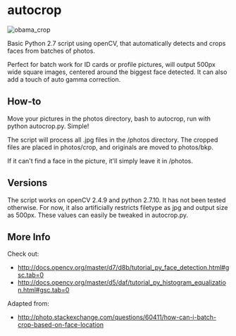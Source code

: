 # autocrop

![obama_crop](https://cloud.githubusercontent.com/assets/15659410/10975709/3e38de48-83b6-11e5-8885-d95da758ca17.png)

Basic Python 2.7 script using openCV, that automatically detects and crops faces from batches of photos.

Perfect for batch work for ID cards or profile pictures, will output 500px wide square images, centered around the biggest face detected. It can also add a touch of auto gamma correction.

## How-to

Move your pictures in the photos directory, bash to autocrop, run with python autocrop.py. Simple!

The script will process all .jpg files in the /photos directory. The cropped files are placed in photos/crop, and originals are moved to photos/bkp.

If it can't find a face in the picture, it'll simply leave it in /photos.
## Versions
The script works on openCV 2.4.9 and python 2.7.10. It has not been tested otherwise. For now, it also artificially restricts filetype as jpg and output size as 500px. These values can easily be tweaked in autocrop.py.
## More Info
Check out:
* http://docs.opencv.org/master/d7/d8b/tutorial_py_face_detection.html#gsc.tab=0
* http://docs.opencv.org/master/d5/daf/tutorial_py_histogram_equalization.html#gsc.tab=0

Adapted from:
* http://photo.stackexchange.com/questions/60411/how-can-i-batch-crop-based-on-face-location
